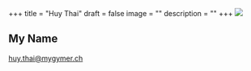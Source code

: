 +++
title = "Huy Thai"
draft = false
image = ""
description = ""
+++
![](/img/default-author.jpg)

## My Name

huy.thai@mygymer.ch